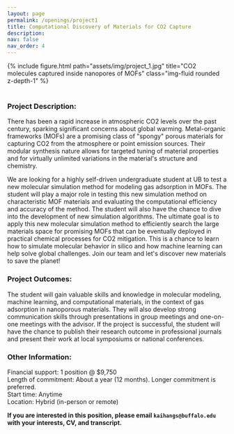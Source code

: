 ```yaml
---
layout: page
permalink: /openings/project1
title: Computational Discovery of Materials for CO2 Capture
description: 
nav: false
nav_order: 4
---
```

<div class="row">
    <div class="col-sm mt-3 mt-md-0">
        {% include figure.html path="assets/img/project_1.jpg" title="CO2 molecules captured inside nanopores of MOFs" class="img-fluid rounded z-depth-1" %}
    </div>
</div>
<br>

### **Project Description:**<br>
There has been a rapid increase in atmospheric CO2 levels over the past century, sparking significant concerns about global warming. Metal-organic frameworks (MOFs) are a promising class of "spongy" porous materials for capturing CO2 from the atmosphere or point emission sources. Their modular synthesis nature allows for targeted tuning of material properties and for virtually unlimited variations in the material's structure and chemistry. <br>

We are looking for a highly self-driven undergraduate student at UB to test a new molecular simulation method for modeling gas adsorption in MOFs. The student will play a major role in testing this new simulation method on characteristic MOF materials and evaluating the computational efficiency and accuracy of the method. The student will also have the chance to dive into the development of new simulation algorithms. The ultimate goal is to apply this new molecular simulation method to efficiently search the large materials space for promising MOFs that can be eventually deployed in practical chemical processes for CO2 mitigation. This is a chance to learn how to simulate molecular behavior in silico and how machine learning can help solve global challenges. Join our team and let's discover new materials to save the planet! <br>

### **Project Outcomes:** <br>
The student will gain valuable skills and knowledge in molecular modeling, machine learning, and computational materials, in the context of gas adsorption in nanoporous materials. They will also develop strong communication skills through presentations in group meetings and one-on-one meetings with the advisor. If the project is successful, the student will have the chance to publish their research outcome in professional journals and present their work at local symposiums or national conferences. <br>

### **Other Information:** <br>
Financial support: 1 position @ $9,750 <br>
Length of commitment: About a year (12 months). Longer commitment is preferred.<br>
Start time: Anytime <br>
Location: Hybrid (in-person or remote) <br>

**If you are interested in this position, please email `kaihangs@buffalo.edu` with your interests, CV, and transcript.**